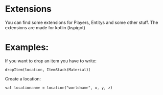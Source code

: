 # Extensions
You can find some extensions for Players, Entitys and some other stuff.
The extensions are made for kotlin (kspigot)

# Examples:
If you want to drop an item you have to write:

`
dropItem(location, ItemStack(Material))
`


Create a location:

`
val locationanme = location("worldname", x, y, z)
`

